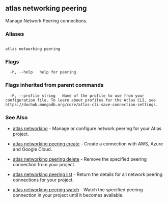 ## atlas networking peering

Manage Network Peering connections.




### Aliases
```

atlas networking peering
```



### Flags

```
  -h, --help   help for peering

```


### Flags inherited from parent commands

```
  -P, --profile string   Name of the profile to use from your configuration file. To learn about profiles for the Atlas CLI, see https://dochub.mongodb.org/core/atlas-cli-save-connection-settings.

```

### See Also


* [atlas networking](atlas_networking.md)	- Manage or configure network peering for your Atlas project.

* [atlas networking peering create](atlas_networking_peering_create.md)	- Create a connection with AWS, Azure and Google Cloud.

* [atlas networking peering delete](atlas_networking_peering_delete.md)	- Remove the specified peering connection from your project.

* [atlas networking peering list](atlas_networking_peering_list.md)	- Return the details for all network peering connections for your project.

* [atlas networking peering watch](atlas_networking_peering_watch.md)	- Watch the specified peering connection in your project until it becomes available.



